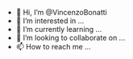 - 👋 Hi, I’m @VincenzoBonatti
- 👀 I’m interested in ...
- 🌱 I’m currently learning ...
- 💞️ I’m looking to collaborate on ...
- 📫 How to reach me ...

<!---
VincenzoBonatti/VincenzoBonatti is a ✨ special ✨ repository because its `README.md` (this file) appears on your GitHub profile.
You can click the Preview link to take a look at your changes.
--->
